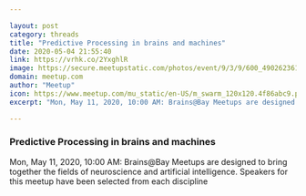```yaml
---

layout: post
category: threads
title: "Predictive Processing in brains and machines"
date: 2020-05-04 21:55:40
link: https://vrhk.co/2YxghlR
image: https://secure.meetupstatic.com/photos/event/9/3/9/600_490262361.jpeg
domain: meetup.com
author: "Meetup"
icon: https://www.meetup.com/mu_static/en-US/m_swarm_120x120.4f86abc9.png
excerpt: "Mon, May 11, 2020, 10:00 AM: Brains@Bay Meetups are designed to bring together the fields of neuroscience and artificial intelligence. Speakers for this meetup have been selected from each discipline"

---
```


### Predictive Processing in brains and machines

Mon, May 11, 2020, 10:00 AM: Brains@Bay Meetups are designed to bring together the fields of neuroscience and artificial intelligence. Speakers for this meetup have been selected from each discipline
